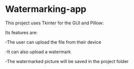 # Watermarking-app

This project uses Tkinter for the GUI and Pillow:

Its features are:

-The user can upload the file from their device

-It can also upload a watermark

-The watermarked picture will be saved in the project folder
